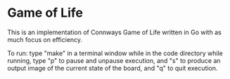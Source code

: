 # Game of Life
 
This is an implementation of Connways Game of Life written in Go with as much focus on efficiency.

To run:
type "make" in a terminal window while in the code directory
while running, type "p" to pause and unpause execution, and "s" to produce an output image of the current state of the board, and
"q" to quit execution.

